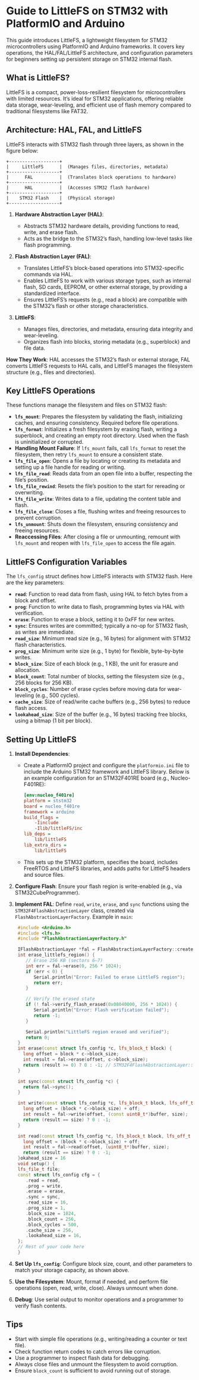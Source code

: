# Guide to LittleFS on STM32 with PlatformIO and Arduino

This guide introduces LittleFS, a lightweight filesystem for STM32 microcontrollers using PlatformIO and Arduino frameworks. It covers key operations, the HAL/FAL/LittleFS architecture, and configuration parameters for beginners setting up persistent storage on STM32 internal flash.

## What is LittleFS?

LittleFS is a compact, power-loss-resilient filesystem for microcontrollers with limited resources. It’s ideal for STM32 applications, offering reliable data storage, wear-leveling, and efficient use of flash memory compared to traditional filesystems like FAT32.

## Architecture: HAL, FAL, and LittleFS

LittleFS interacts with STM32 flash through three layers, as shown in the figure below:

```
+-------------------+
|     LittleFS      |  (Manages files, directories, metadata)
+-------------------+
|      FAL          |  (Translates block operations to hardware)
+-------------------+
|      HAL          |  (Accesses STM32 flash hardware)
+-------------------+
|    STM32 Flash    |  (Physical storage)
+-------------------+
```

1. **Hardware Abstraction Layer (HAL)**:
   - Abstracts STM32 hardware details, providing functions to read, write, and erase flash.
   - Acts as the bridge to the STM32’s flash, handling low-level tasks like flash programming.

2. **Flash Abstraction Layer (FAL)**:
   - Translates LittleFS’s block-based operations into STM32-specific commands via HAL.
   - Enables LittleFS to work with various storage types, such as internal flash, SD cards, EEPROM, or other external storage, by providing a standardized interface.
   - Ensures LittleFS’s requests (e.g., read a block) are compatible with the STM32’s flash or other storage characteristics.

3. **LittleFS**:
   - Manages files, directories, and metadata, ensuring data integrity and wear-leveling.
   - Organizes flash into blocks, storing metadata (e.g., superblock) and file data.

**How They Work**: HAL accesses the STM32’s flash or external storage, FAL converts LittleFS requests to HAL calls, and LittleFS manages the filesystem structure (e.g., files and directories).

## Key LittleFS Operations

These functions manage the filesystem and files on STM32 flash:

- **`lfs_mount`**: Prepares the filesystem by validating the flash, initializing caches, and ensuring consistency. Required before file operations.
- **`lfs_format`**: Initializes a fresh filesystem by erasing flash, writing a superblock, and creating an empty root directory. Used when the flash is uninitialized or corrupted.
- **Handling Mount Failure**: If `lfs_mount` fails, call `lfs_format` to reset the filesystem, then retry `lfs_mount` to ensure a consistent state.
- **`lfs_file_open`**: Opens a file by locating or creating its metadata and setting up a file handle for reading or writing.
- **`lfs_file_read`**: Reads data from an open file into a buffer, respecting the file’s position.
- **`lfs_file_rewind`**: Resets the file’s position to the start for rereading or overwriting.
- **`lfs_file_write`**: Writes data to a file, updating the content table and flash.
- **`lfs_file_close`**: Closes a file, flushing writes and freeing resources to prevent corruption.
- **`lfs_unmount`**: Shuts down the filesystem, ensuring consistency and freeing resources.
- **Reaccessing Files**: After closing a file or unmounting, remount with `lfs_mount` and reopen with `lfs_file_open` to access the file again.

## LittleFS Configuration Variables

The `lfs_config` struct defines how LittleFS interacts with STM32 flash. Here are the key parameters:

- **`read`**: Function to read data from flash, using HAL to fetch bytes from a block and offset.
- **`prog`**: Function to write data to flash, programming bytes via HAL with verification.
- **`erase`**: Function to erase a block, setting it to 0xFF for new writes.
- **`sync`**: Ensures writes are committed; typically a no-op for STM32 flash, as writes are immediate.
- **`read_size`**: Minimum read size (e.g., 16 bytes) for alignment with STM32 flash characteristics.
- **`prog_size`**: Minimum write size (e.g., 1 byte) for flexible, byte-by-byte writes.
- **`block_size`**: Size of each block (e.g., 1 KB), the unit for erasure and allocation.
- **`block_count`**: Total number of blocks, setting the filesystem size (e.g., 256 blocks for 256 KB).
- **`block_cycles`**: Number of erase cycles before moving data for wear-leveling (e.g., 500 cycles).
- **`cache_size`**: Size of read/write cache buffers (e.g., 256 bytes) to reduce flash access.
- **`lookahead_size`**: Size of the buffer (e.g., 16 bytes) tracking free blocks, using a bitmap (1 bit per block).

## Setting Up LittleFS

1. **Install Dependencies**:
   - Create a PlatformIO project and configure the `platformio.ini` file to include the Arduino STM32 framework and LittleFS library. Below is an example configuration for an STM32F401RE board (e.g., Nucleo-F401RE):
     ```ini
     [env:nucleo_f401re]
     platform = ststm32
     board = nucleo_f401re
     framework = arduino
     build_flags = 
         -Iinclude
         -Ilib/littleFS/inc
     lib_deps = 
         lib/littleFS
     lib_extra_dirs = 
         lib/littleFS
     ```
   - This sets up the STM32 platform, specifies the board, includes FreeRTOS and LittleFS libraries, and adds paths for LittleFS headers and source files.

2. **Configure Flash**: Ensure your flash region is write-enabled (e.g., via STM32CubeProgrammer).

3. **Implement FAL**: Define `read`, `write`, `erase`, and `sync` functions using the `STM32F4FlashAbstractionLayer` class, created via `FlashAbstractionLayerFactory`. Example in `main`:
     ```cpp
      #include <Arduino.h>
      #include <lfs.h>
      #include "FlashAbstractionLayerFactory.h"

      IFlashAbstractionLayer *fal = FlashAbstractionLayerFactory::createFlashAbstractionLayer();
      int erase_littlefs_region() {
         // Erase 256 KB (sectors 6–7)
         int err = fal->erase(0, 256 * 1024);
         if (err < 0) {
            Serial.println("Error: Failed to erase LittleFS region");
            return err;
         }
  
         // Verify the erased state
         if (! fal->verify_flash_erased(0x08040000, 256 * 1024)) {
            Serial.println("Error: Flash verification failed");
            return -1;
         }
  
         Serial.println("LittleFS region erased and verified");
         return 0;
      }
      int erase(const struct lfs_config *c, lfs_block_t block) {
        long offset = block * c->block_size;
        int result = fal->erase(offset, c->block_size);
        return (result >= 0) ? 0 : -1; // STM32F4FlashAbstractionLayer::erase returns size or -1
      }

      int sync(const struct lfs_config *c) {
        return fal->sync();
      }

      int write(const struct lfs_config *c, lfs_block_t block, lfs_off_t off, const void *buffer, lfs_size_t size) {
        long offset = (block * c->block_size) + off;
        int result = fal->write(offset, (const uint8_t*)buffer, size);
        return (result == size) ? 0 : -1;
      }

      int read(const struct lfs_config *c, lfs_block_t block, lfs_off_t off, void *buffer, lfs_size_t size) {
        long offset = (block * c->block_size) + off;
        int result = fal->read(offset, (uint8_t*)buffer, size);
        return (result == size) ? 0 : -1;
      }okahead_size = 16
      void setup() {
      lfs_file_t file;
      const struct lfs_config cfg = {
         .read = read,
         .prog = write,
         .erase = erase,
         .sync = sync,
         .read_size = 16,
         .prog_size = 1,
         .block_size = 1024,
         .block_count = 256,
         .block_cycles = 500,
         .cache_size = 256,
         .lookahead_size = 16,
      };
      // Rest of your code here 
      }

     ```

4. **Set Up `lfs_config`**: Configure block size, count, and other parameters to match your storage capacity, as shown above.

5. **Use the Filesystem**: Mount, format if needed, and perform file operations (open, read, write, close). Always unmount when done.

6. **Debug**: Use serial output to monitor operations and a programmer to verify flash contents.

## Tips

- Start with simple file operations (e.g., writing/reading a counter or text file).
- Check function return codes to catch errors like corruption.
- Use a programmer to inspect flash data for debugging.
- Always close files and unmount the filesystem to avoid corruption.
- Ensure `block_count` is sufficient to avoid running out of storage.